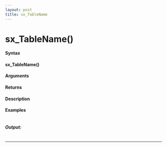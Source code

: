 ```yaml
---
layout: post
title: sx_TableName
---
```


# sx_TableName()


#### Syntax

#### sx_TableName()

#### Arguments

#### Returns

#### Description

#### Examples

```

```

##### Output:

```

```

---